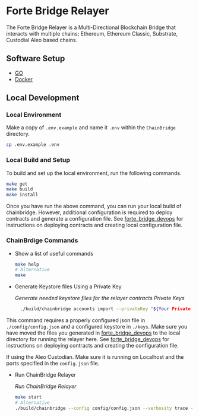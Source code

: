 # Forte Bridge Relayer
The Forte Bridge Relayer is a Multi-Directional Blockchain Bridge that interacts with
multiple chains; Ethereum, Ethereum Classic, Substrate, Custodial Aleo based chains.

## Software Setup
* [GO](https://golang.org/doc/install)
* [Docker](https://docs.docker.com/get-docker/)

## Local Development

### Local Environment 
Make a copy of `.env.example` and name it `.env` within the `ChainBridge` directory.

```bash
cp .env.example .env
```

### Local Build and Setup

To build and set up the local environment, run the following commands.

```bash
make get
make build
make install
```

Once you have run the above command, you can run your local build of chainbridge.
However, additional configuration is required to deploy contracts and generate a configuration file.
See [forte_bridge_devops](https://github.com/fortelabsinc/forte_bridge_devops) for instructions on deploying contracts
and creating local configuration file.

### ChainBrdige Commands

* Show a list of useful commands

  ```bash
  make help
  # Alternative
  make
  ```

* Generate Keystore files Using a Private Key

    *Generate needed keystore files for the relayer contracts Private Keys*
    ```bash
      ./build/chainbridge accounts import --privateKey "${Your Private Key Here}"
    ```

This command requires a properly configured json file in `./config/config.json` and a configured keystore in
`./keys`. Make sure you have moved the files you generated in [forte_bridge_devops](https://github.com/fortelabsinc/forte_bridge_devops) 
to the local directory for running the relayer here. See [forte_bridge_devops](https://github.com/fortelabsinc/forte_bridge_devops) 
for instructions on deploying contracts and creating the configuration file.

If using the Aleo Custodian. Make sure it is running on Localhost and the ports specified in the `config.json`
file.

* Run ChainBridge Relayer

  *Run ChainBridge Relayer*
  ```bash
  make start
  # Alternative
  ./build/chainbridge --config config/config.json --verbosity trace --latest
  ```

  

